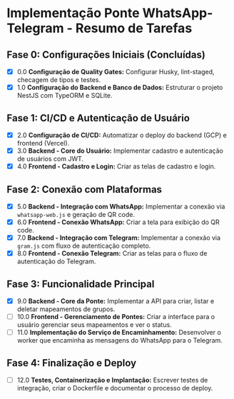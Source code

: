 # Implementação Ponte WhatsApp-Telegram - Resumo de Tarefas

## Fase 0: Configurações Iniciais (Concluídas)

- [x] 0.0 **Configuração de Quality Gates:** Configurar Husky, lint-staged, checagem de tipos e testes.
- [x] 1.0 **Configuração do Backend e Banco de Dados:** Estruturar o projeto NestJS com TypeORM e SQLite.

## Fase 1: CI/CD e Autenticação de Usuário

- [x] 2.0 **Configuração de CI/CD:** Automatizar o deploy do backend (GCP) e frontend (Vercel).
- [x] 3.0 **Backend - Core do Usuário:** Implementar cadastro e autenticação de usuários com JWT.
- [x] 4.0 **Frontend - Cadastro e Login:** Criar as telas de cadastro e login.

## Fase 2: Conexão com Plataformas

- [x] 5.0 **Backend - Integração com WhatsApp:** Implementar a conexão via `whatsapp-web.js` e geração de QR code.
- [x] 6.0 **Frontend - Conexão WhatsApp:** Criar a tela para exibição do QR code.
- [x] 7.0 **Backend - Integração com Telegram:** Implementar a conexão via `gram.js` com fluxo de autenticação completo.
- [x] 8.0 **Frontend - Conexão Telegram:** Criar as telas para o fluxo de autenticação do Telegram.

## Fase 3: Funcionalidade Principal

- [x] 9.0 **Backend - Core da Ponte:** Implementar a API para criar, listar e deletar mapeamentos de grupos.
- [ ] 10.0 **Frontend - Gerenciamento de Pontes:** Criar a interface para o usuário gerenciar seus mapeamentos e ver o status.
- [ ] 11.0 **Implementação do Serviço de Encaminhamento:** Desenvolver o worker que encaminha as mensagens do WhatsApp para o Telegram.

## Fase 4: Finalização e Deploy

- [ ] 12.0 **Testes, Containerização e Implantação:** Escrever testes de integração, criar o Dockerfile e documentar o processo de deploy.